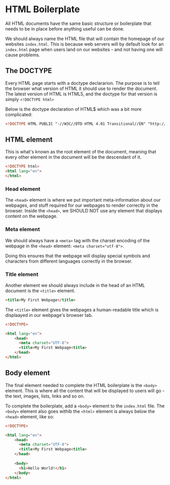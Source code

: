 
# HTML Boilerplate

All HTML documents have the same basic structure or boilerplate that needs to be in place before anything useful can be done.

We should  always name the HTML file that will contain the homepage of our websites `index.html`. This is because web servers will by default look for an `index.html` page when users land on our websites - and not having one will cause problems.

## The DOCTYPE
Every HTML page starts with a doctype declararion. The purpose is to tell the browser what version of HTML it should use to render the document. The latest version of HTML is HTML5, and the doctype for that version is simply `<!DOCTYPE html>`

Below is the doctype declaration of HTML$ which was a bit more complicated:

```html
<!DOCTYPE HTML PUBLIC "-//W3C//DTD HTML 4.01 Transitional//EN" "http://www.w3.org/TR/html4/loose.dtd">
```

## HTML element
This is what's known as the root element of the document, meaning that every other element in the document will be the descendant of it.

```html
<!DOCTYPE html>
<html lang="en">
</html>
```


### Head element
The `<head>` element is where we put important meta-information about our webpages, and stuff required for our webpages to render correctly in the browser. Inside the `<head>`, we SHOULD NOT use any element that displays content on the webpage.

### Meta element
We should always have a `<meta>` tag with the charset encoding of the webpage in the `<head>` element: `<meta charset="utf-8">`.

Doing this ensures that the webpage will display special symbols and characters from different languages correctly in the browser.

### Title element
Another element we should always include in the head of an HTML document is the `<title>` element.

```html
<title>My First Webpage</title>
```

The `<title>` element gives the webpages a human-readable title which is displaayed in our webpage's browser tab.

```html
<!DOCTYPE>

<html lang="en">
	<head>
	  <meta charset="UTF-8">
	  <title>My First Webpage<title>
	</head>
</html>
```

## Body element
The final element needed to complete the HTML boilerplate is the `<body>` element. This is where all the content that will be displayed to users will go - the text, images, lists, links and so on.

To complete the boilerplate, add a `<body>` element to the `index.html` file. The `<body>` element also goes withib the `<html>` element is always below the `<head>` element, like so:

```html
<!DOCTYPE>

<html lang="en">
	<head>
	  <meta charset="UTF-8">
	  <title>My First Webpage<title>
	</head>
	
	<body>
	  <h1>Hello World!</h1>
	</body>
</html>
```























